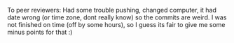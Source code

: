 To peer reviewers:
Had some trouble pushing, changed computer, it had date wrong (or time zone, dont really know) so the commits are weird.
I was not finished on time (off by some hours), so I guess its fair to give me some minus points for that :)
